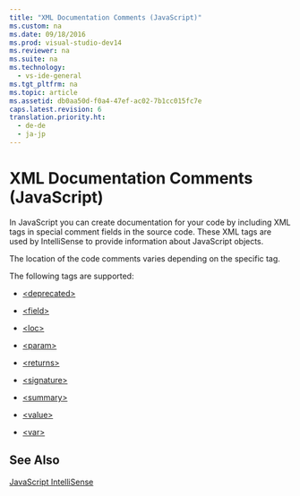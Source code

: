 ```yaml
---
title: "XML Documentation Comments (JavaScript)"
ms.custom: na
ms.date: 09/18/2016
ms.prod: visual-studio-dev14
ms.reviewer: na
ms.suite: na
ms.technology: 
  - vs-ide-general
ms.tgt_pltfrm: na
ms.topic: article
ms.assetid: db0aa50d-f0a4-47ef-ac02-7b1cc015fc7e
caps.latest.revision: 6
translation.priority.ht: 
  - de-de
  - ja-jp
---
```

# XML Documentation Comments (JavaScript)
In JavaScript you can create documentation for your code by including XML tags in special comment fields in the source code. These XML tags are used by IntelliSense to provide information about JavaScript objects.  
  
 The location of the code comments varies depending on the specific tag.  
  
 The following tags are supported:  
  
-   [<deprecated\>](../vs140/-deprecated---JavaScript-.md)  
  
-   [<field\>](../vs140/-field---JavaScript-.md)  
  
-   [<loc\>](../vs140/-loc---JavaScript-.md)  
  
-   [<param\>](../vs140/-param---JavaScript-.md)  
  
-   [<returns\>](../vs140/-returns---JavaScript-.md)  
  
-   [<signature\>](../vs140/-signature---JavaScript-.md)  
  
-   [<summary\>](../vs140/-summary---JavaScript-.md)  
  
-   [<value\>](../vs140/-value---JavaScript-.md)  
  
-   [<var\>](../vs140/-var---JavaScript-.md)  
  
## See Also  
 [JavaScript IntelliSense](../Topic/JavaScript%20IntelliSense.md)